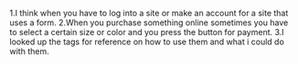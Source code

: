 1.I think when you have to log into a site or make an account for a site that uses a form.
2.When you purchase something online sometimes you have to select a certain size or color and you press the button for payment.
3.I looked up the tags for reference on how to use them and what i could do with them.
